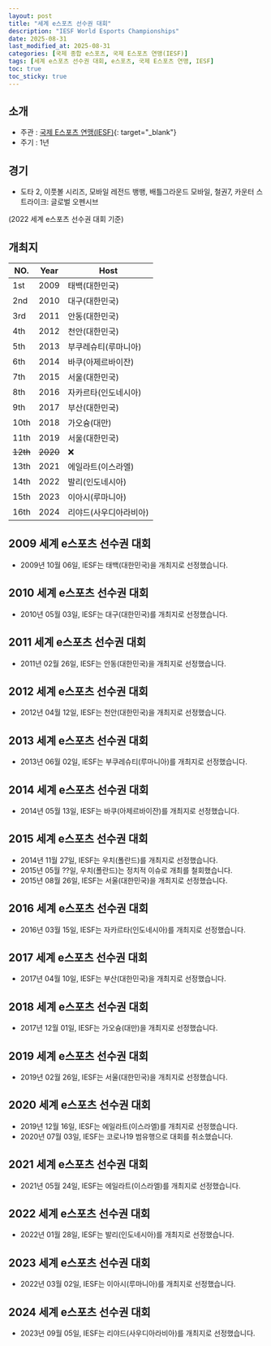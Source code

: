 ```yaml
---
layout: post
title: "세계 e스포츠 선수권 대회"
description: "IESF World Esports Championships"
date: 2025-08-31
last_modified_at: 2025-08-31
categories: [국제 종합 e스포츠, 국제 E스포츠 연맹(IESF)]
tags: [세계 e스포츠 선수권 대회, e스포츠, 국제 E스포츠 연맹, IESF]
toc: true
toc_sticky: true
---
```

## 소개
* 주관 : [국제 E스포츠 연맹(IESF)](https://iesf.org/){: target="_blank"}
* 주기 : 1년

## 경기
* 도타 2, 이풋볼 시리즈, 모바일 레전드 뱅뱅, 배틀그라운드 모바일, 철권7, 카운터 스트라이크: 글로벌 오펜시브

(2022 세계 e스포츠 선수권 대회 기준)

## 개최지

<html>
    <head>
        <meta charset="UTF-8">
    </head>
    <body>
        <table>
            <thead>
                <tr class="header-row">
                    <th class="col-no">NO.</th>
                    <th class="col-year">Year</th>
                    <th class="col-host">Host</th>
                </tr>
            </thead>
            <tbody>
                <tr class="korea-host-bg">
                    <td><span class="korea-host">1st</span></td>
                    <td><span class="korea-host">2009</span></td>
                    <td><span class="korea-host">태백(대한민국)</span></td>
                </tr>
                <tr class="korea-host-bg">
                    <td><span class="korea-host">2nd</span></td>
                    <td><span class="korea-host">2010</span></td>
                    <td><span class="korea-host">대구(대한민국)</span></td>
                </tr>
                <tr class="korea-host-bg">
                    <td><span class="korea-host">3rd</span></td>
                    <td><span class="korea-host">2011</span></td>
                    <td><span class="korea-host">안동(대한민국)</span></td>
                </tr>
                <tr class="korea-host-bg">
                    <td><span class="korea-host">4th</span></td>
                    <td><span class="korea-host">2012</span></td>
                    <td><span class="korea-host">천안(대한민국)</span></td>
                </tr>
                <tr>
                    <td>5th</td>
                    <td>2013</td>
                    <td>부쿠레슈티(루마니아)</td>
                </tr>
                <tr>
                    <td>6th</td>
                    <td>2014</td>
                    <td>바쿠(아제르바이잔)</td>
                </tr>
                <tr class="korea-host-bg">
                    <td><span class="korea-host">7th</span></td>
                    <td><span class="korea-host">2015</span></td>
                    <td><span class="korea-host">서울(대한민국)</span></td>
                </tr>
                <tr>
                    <td>8th</td>
                    <td>2016</td>
                    <td>자카르타(인도네시아)</td>
                </tr>
                <tr class="korea-host-bg">
                    <td><span class="korea-host">9th</span></td>
                    <td><span class="korea-host">2017</span></td>
                    <td><span class="korea-host">부산(대한민국)</span></td>
                </tr>
                <tr>
                    <td>10th</td>
                    <td>2018</td>
                    <td>가오슝(대만)</td>
                </tr>
                <tr class="korea-host-bg">
                    <td><span class="korea-host">11th</span></td>
                    <td><span class="korea-host">2019</span></td>
                    <td><span class="korea-host">서울(대한민국)</span></td>
                </tr>
                <tr>
                    <td><del>12th</del></td>
                    <td><del>2020</del></td>
                    <td>❌</td>
                </tr>
                <tr>
                    <td>13th</td>
                    <td>2021</td>
                    <td>에일라트(이스라엘)</td>
                </tr>
                <tr>
                    <td>14th</td>
                    <td>2022</td>
                    <td>발리(인도네시아)</td>
                </tr>
                <tr>
                    <td>15th</td>
                    <td>2023</td>
                    <td>이아시(루마니아)</td>
                </tr>
                <tr>
                    <td>16th</td>
                    <td>2024</td>
                    <td>리야드(사우디아라비아)</td>
                </tr>
            </tbody>
        </table>
    </body>
</html>

## 2009 세계 e스포츠 선수권 대회
* 2009년 10월 06일, IESF는 <span class="korea-host">태백(대한민국)</span>을 개최지로 선정했습니다.

## 2010 세계 e스포츠 선수권 대회
* 2010년 05월 03일, IESF는 <span class="korea-host">대구(대한민국)</span>를 개최지로 선정했습니다.

## 2011 세계 e스포츠 선수권 대회
* 2011년 02월 26일, IESF는 <span class="korea-host">안동(대한민국)</span>을 개최지로 선정했습니다.

## 2012 세계 e스포츠 선수권 대회
* 2012년 04월 12일, IESF는 <span class="korea-host">천안(대한민국)</span>을 개최지로 선정했습니다.

## 2013 세계 e스포츠 선수권 대회
* 2013년 06월 02일, IESF는 <span class="foreign-host">부쿠레슈티(루마니아)</span>를 개최지로 선정했습니다.

## 2014 세계 e스포츠 선수권 대회
* 2014년 05월 13일, IESF는 <span class="foreign-host">바쿠(아제르바이잔)</span>를 개최지로 선정했습니다.

## 2015 세계 e스포츠 선수권 대회
* 2014년 11월 27일, IESF는 우치(폴란드)를 개최지로 선정했습니다.
* 2015년 05월 ??일, 우치(폴란드)는 정치적 이슈로 개최를 철회했습니다.
* 2015년 08월 26일, IESF는 <span class="korea-host">서울(대한민국)</span>을 개최지로 선정했습니다.

## 2016 세계 e스포츠 선수권 대회
* 2016년 03월 15일, IESF는 <span class="foreign-host">자카르타(인도네시아)</span>를 개최지로 선정했습니다.

## 2017 세계 e스포츠 선수권 대회
* 2017년 04월 10일, IESF는 <span class="korea-host">부산(대한민국)</span>을 개최지로 선정했습니다.

## 2018 세계 e스포츠 선수권 대회
* 2017년 12월 01일, IESF는 <span class="foreign-host">가오슝(대만)</span>을 개최지로 선정했습니다.

## 2019 세계 e스포츠 선수권 대회
* 2019년 02월 26일, IESF는 <span class="korea-host">서울(대한민국)</span>을 개최지로 선정했습니다.

## 2020 세계 e스포츠 선수권 대회
* 2019년 12월 16일, IESF는 에일라트(이스라엘)를 개최지로 선정했습니다.
* 2020년 07월 03일, IESF는 코로나19 범유행으로 대회를 취소했습니다.

## 2021 세계 e스포츠 선수권 대회
* 2021년 05월 24일, IESF는 <span class="foreign-host">에일라트(이스라엘)</span>를 개최지로 선정했습니다.

## 2022 세계 e스포츠 선수권 대회
* 2022년 01월 28일, IESF는 <span class="foreign-host">발리(인도네시아)</span>를 개최지로 선정했습니다.

## 2023 세계 e스포츠 선수권 대회
* 2022년 03월 02일, IESF는 <span class="foreign-host">이아시(루마니아)</span>를 개최지로 선정했습니다.

## 2024 세계 e스포츠 선수권 대회
* 2023년 09월 05일, IESF는 <span class="foreign-host">리야드(사우디아라비아)</span>를 개최지로 선정했습니다.
